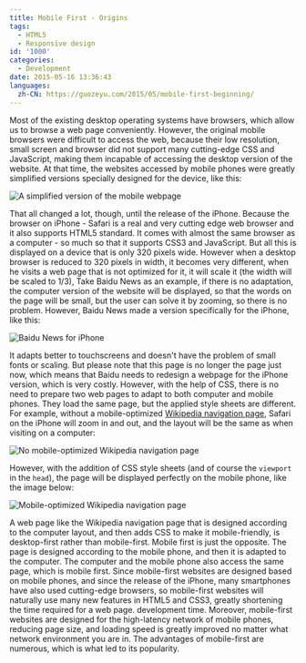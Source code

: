 ```yaml
---
title: Mobile First - Origins
tags:
  - HTML5
  - Responsive design
id: '1000'
categories:
  - Development
date: 2015-05-16 13:36:43
languages:
  zh-CN: https://guozeyu.com/2015/05/mobile-first-beginning/
---
```


Most of the existing desktop operating systems have browsers, which allow us to browse a web page conveniently. However, the original mobile browsers were difficult to access the web, because their low resolution, small screen and browser did not support many cutting-edge CSS and JavaScript, making them incapable of accessing the desktop version of the website. At that time, the websites accessed by mobile phones were greatly simplified versions specially designed for the device, like this:

![A simplified version of the mobile webpage](https://imagedelivery.net/6T-behmofKYLsxlrK0l_MQ/0a8a6649-0972-4b84-9b97-1b67c618aa00/large)

That all changed a lot, though, until the release of the iPhone. Because the browser on iPhone - Safari is a real and very cutting edge web browser <!-- more --> and it also supports HTML5 standard. It comes with almost the same browser as a computer - so much so that it supports CSS3 and JavaScript. But all this is displayed on a device that is only 320 pixels wide. However when a desktop browser is reduced to 320 pixels in width, it becomes very different, when he visits a web page that is not optimized for it, it will scale it (the width will be scaled to 1/3), Take Baidu News as an example, if there is no adaptation, the computer version of the website will be displayed, so that the words on the page will be small, but the user can solve it by zooming, so there is no problem. However, Baidu News made a version specifically for the iPhone, like this:

![Baidu News for iPhone](https://imagedelivery.net/6T-behmofKYLsxlrK0l_MQ/51bb36ab-cfb8-46cb-da81-505b7739ad00/large)

It adapts better to touchscreens and doesn't have the problem of small fonts or scaling. But please note that this page is no longer the page just now, which means that Baidu needs to redesign a webpage for the iPhone version, which is very costly. However, with the help of CSS, there is no need to prepare two web pages to adapt to both computer and mobile phones. They load the same page, but the applied style sheets are different. For example, without a mobile-optimized [Wikipedia navigation page](https://www.wikipedia.org/), Safari on the iPhone will zoom in and out, and the layout will be the same as when visiting on a computer:

![No mobile-optimized Wikipedia navigation page](https://imagedelivery.net/6T-behmofKYLsxlrK0l_MQ/64ab7b14-6fb5-4420-59cb-0fa193c77800/large)

However, with the addition of CSS style sheets (and of course the `viewport` in the `head`), the page will be displayed perfectly on the mobile phone, like the image below:

![Mobile-optimized Wikipedia navigation page](https://imagedelivery.net/6T-behmofKYLsxlrK0l_MQ/dd08ee3e-f91c-4f17-e109-065af7469200/large)

A web page like the Wikipedia navigation page that is designed according to the computer layout, and then adds CSS to make it mobile-friendly, is desktop-first rather than mobile-first. Mobile first is just the opposite. The page is designed according to the mobile phone, and then it is adapted to the computer. The computer and the mobile phone also access the same page, which is mobile first. Since mobile-first websites are designed based on mobile phones, and since the release of the iPhone, many smartphones have also used cutting-edge browsers, so mobile-first websites will naturally use many new features in HTML5 and CSS3, greatly shortening the time required for a web page. development time. Moreover, mobile-first websites are designed for the high-latency network of mobile phones, reducing page size, and loading speed is greatly improved no matter what network environment you are in. The advantages of mobile-first are numerous, which is what led to its popularity.
